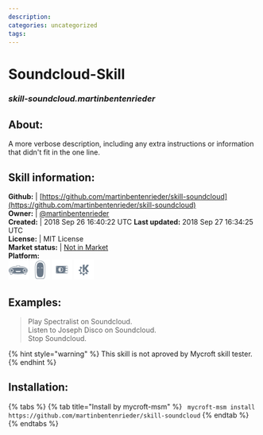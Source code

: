 ```yaml
--- 
description: 
categories: uncategorized   
tags:   
---
```


# Soundcloud-Skill  
### _skill-soundcloud.martinbentenrieder_  
## About:  
A more verbose description, including any extra instructions or
information that didn't fit in the one line.

## Skill information:  
**Github:** | [https://github.com/martinbentenrieder/skill-soundcloud](https://github.com/martinbentenrieder/skill-soundcloud)  
**Owner:** | [@martinbentenrieder](https://github.com/martinbentenrieder)  
**Created:** | 2018 Sep 26 16:40:22 UTC  **Last updated:** 2018 Sep 27 16:34:25 UTC  
**License:** | MIT License  
**Market status:** | [Not in Market](https://market.mycroft.ai/skill/)  
**Platform:**  
 ![](../.gitbook/assets/mark-1-icon.png)  ![](../.gitbook/assets/mark-2-icon.png)  ![](../.gitbook/assets/picroft-icon.png)  ![](../.gitbook/assets/kde.png)   
## Examples:  
> Play Spectralist on Soundcloud.  
> Listen to Joseph Disco on Soundcloud.  
> Stop Soundcloud.  
  
{% hint style="warning" %}
This skill is not aproved by Mycroft skill tester.
{% endhint %}
    
## Installation:  
{% tabs %}
{% tab title="Install by mycroft-msm" %}
``` mycroft-msm install https://github.com/martinbentenrieder/skill-soundcloud```
{% endtab %}
  {% endtabs %}
  
